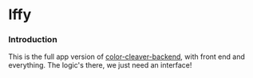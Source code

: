 # Iffy

### Introduction

This is the full app version of [color-cleaver-backend](), with front end and everything. The logic's there, we just need an interface!
